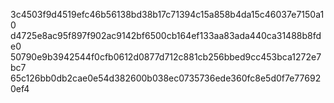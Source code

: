 3c4503f9d4519efc46b56138bd38b17c71394c15a858b4da15c46037e7150a10
d4725e8ac95f897f902ac9142bf6500cb164ef133aa83ada440ca31488b8fde0
50790e9b3942544f0cfb0612d0877d712c881cb256bbed9cc453bca1272e7bc7
65c126bb0db2cae0e54d382600b038ec0735736ede360fc8e5d0f7e776920ef4
